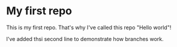 # My first repo 

This is my first repo. That's why I've called this repo "Hello world"!

I've added thsi second line to demonstrate how branches work.
